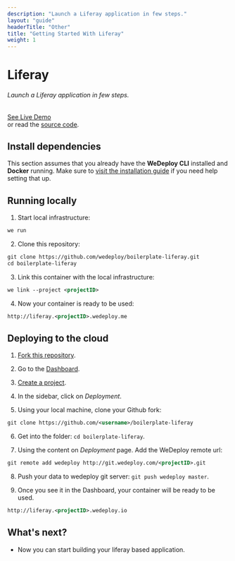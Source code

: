 ```yaml
---
description: "Launch a Liferay application in few steps."
layout: "guide"
headerTitle: "Other"
title: "Getting Started With Liferay"
weight: 1
---
```


# Liferay

###### Launch a Liferay application in few steps.

<div class="guide-btn-cta">
  <a class="btn btn-accent btn-sm" href="http://boilerplate-liferay.wedeploy.io" target="_blank">
    <span class="icon-16-external"></span>See Live Demo
  </a>
</div>

<div class="guide-aux-cta">
  or read the <a href="https://github.com/wedeploy/boilerplate-liferay/" target="_blank">source code</a>.
</div>

<article id="1">

## Install dependencies

This section assumes that you already have the **WeDeploy CLI** installed and **Docker** running. Make sure to [visit the installation guide](/docs/intro/using-the-command-line.html) if you need help setting that up.

</article>

<article id="2">

## Running locally

1. Start local infrastructure:

```xml
we run
```

2. Clone this repository:

```xml
git clone https://github.com/wedeploy/boilerplate-liferay.git
cd boilerplate-liferay
```

3. Link this container with the local infrastructure:

```xml
we link --project <projectID>
```

4. Now your container is ready to be used:

```xml
http://liferay.<projectID>.wedeploy.me
```

</article>

<article id="3">

## Deploying to the cloud

1. [Fork this repository](https://github.com/wedeploy/boilerplate-liferay/fork).

2. Go to the [Dashboard](http://dashboard.wedeploy.com).

3. [Create a project](http://dashboard.wedeploy.com/projects/create).

4. In the sidebar, click on *Deployment*.

5. Using your local machine, clone your Github fork:

```xml
git clone https://github.com/<username>/boilerplate-liferay
```

6. Get into the folder: `cd boilerplate-liferay`.

7. Using the content on *Deployment* page. Add the WeDeploy remote url:

```xml
git remote add wedeploy http://git.wedeploy.com/<projectID>.git
```

8. Push your data to wedeploy git server: `git push wedeploy master`.

9. Once you see it in the Dashboard, your container will be ready to be used.

```xml
http://liferay.<projectID>.wedeploy.io
```

</article>

## What's next?

* Now you can start building your liferay based application.
